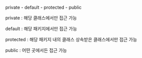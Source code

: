private - default - protected - public

private : 해당 클래스에서만 접근 가능

default : 해당 패키지에서만 접근 가능

protected : 해당 패키지 내의 클래스 상속받은 클래스에서만 접근 가능

public : 어떤 곳에서든 접근 가능